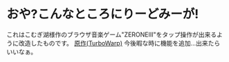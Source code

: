 # おや?こんなところにりーどみーが!
これはこむぎ湖様作のブラウザ音楽ゲーム"ZERONEIII"をタップ操作が出来るように改造したものです。
[原作(TurboWarp)](https://turbowarp.org/388537072)
今後暇な時に機能を追加...出来たらいいなぁ。
